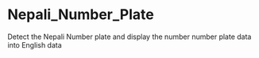 # Nepali_Number_Plate
Detect the Nepali Number plate and display the number number plate data into English data
